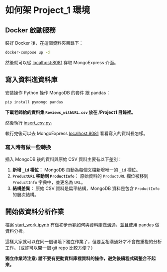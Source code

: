 # 如何架 Project_1 環境

## Docker 啟動服務

裝好 Docker 後，在這個資料夾目錄下：

```bash
docker-compose up -d
```

然後就可以從 [localhost:8081](http://localhost:8081) 存取 MongoExpress 介面。

## 寫入資料進資料庫

安裝操作 Python 操作 MongoDB 的套件 跟 pandas：

```bash
pip install pymongo pandas
```

**下載老師給的資料集 `Reviews_withURL.csv` 放在 /Project1 目錄裡。**

然後執行 [insert_csv.py](insert-csv.py)，

執行完後可以去 MongoExpress [localhost:8081](http://localhost:8081) 看看寫入的資料長怎樣。

### 寫入時有做一些轉換

插入 MongoDB 後的資料與原始 CSV 資料主要有以下差別：

1. **新增 `_id` 欄位：** MongoDB 自動為每個文檔新增唯一的 `_id` 欄位。
2. **`ProductURL` 移動到 `ProductInfo`：** 原始資料的 `ProductURL` 欄位被移到 `ProductInfo` 字典中，並更名為 `URL`。
3. **結構差異：** 原始 CSV 資料是扁平結構，MongoDB 資料是包含 `ProductInfo` 的層次結構。

## 開始做資料分析作業

檔案 [start_work.ipynb](./start-work.ipynb) 有做初步示範如何與資料庫做溝通，並且使用 pandas 做資料分析。

這樣大家就可以在同一個環境下獨立作業了，但要互相溝通好才不會做重複的分析工作。（或許可以開一個 git repo 比較方便？）

**獨立作業時注意: 請不要有更動資料庫裡資料的操作，避免後續程式碼整合不起來。**